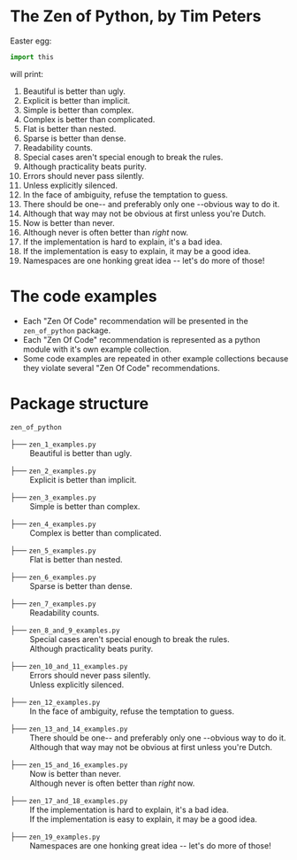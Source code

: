# The Zen of Python, by Tim Peters

Easter egg: 
```py 
import this
```

will print:

1. Beautiful is better than ugly.
2. Explicit is better than implicit.
3. Simple is better than complex.
4. Complex is better than complicated.
5. Flat is better than nested.
6. Sparse is better than dense.
7. Readability counts.
8. Special cases aren't special enough to break the rules.
9. Although practicality beats purity.
10. Errors should never pass silently.
11. Unless explicitly silenced.
12. In the face of ambiguity, refuse the temptation to guess.
13. There should be one-- and preferably only one --obvious way to do it.
14. Although that way may not be obvious at first unless you're Dutch.
15. Now is better than never.
16. Although never is often better than *right* now.
17. If the implementation is hard to explain, it's a bad idea.
18. If the implementation is easy to explain, it may be a good idea.
19. Namespaces are one honking great idea -- let's do more of those!

# The code examples
- Each "Zen Of Code" recommendation will be presented in the `zen_of_python` package.
- Each "Zen Of Code" recommendation is represented as a python module with it's own example collection.
- Some code examples are repeated in other example collections because they violate several "Zen Of Code" recommendations.

# Package structure
`zen_of_python`

├── `zen_1_examples.py`  
         Beautiful is better than ugly. 

├── `zen_2_examples.py`  
         Explicit is better than implicit.

├── `zen_3_examples.py`  
         Simple is better than complex.

├── `zen_4_examples.py`  
         Complex is better than complicated.

├── `zen_5_examples.py`  
         Flat is better than nested.

├── `zen_6_examples.py`  
         Sparse is better than dense.

├── `zen_7_examples.py`  
         Readability counts.

├── `zen_8_and_9_examples.py`  
         Special cases aren't special enough to break the rules.  
         Although practicality beats purity.

├── `zen_10_and_11_examples.py`  
         Errors should never pass silently.  
         Unless explicitly silenced.

├── `zen_12_examples.py`  
         In the face of ambiguity, refuse the temptation to guess.

├── `zen_13_and_14_examples.py`  
         There should be one-- and preferably only one --obvious way to do it.  
         Although that way may not be obvious at first unless you're Dutch.

├── `zen_15_and_16_examples.py`  
         Now is better than never.  
         Although never is often better than *right* now.

├── `zen_17_and_18_examples.py`  
         If the implementation is hard to explain, it's a bad idea.  
         If the implementation is easy to explain, it may be a good idea.

├── `zen_19_examples.py`  
         Namespaces are one honking great idea -- let's do more of those!
